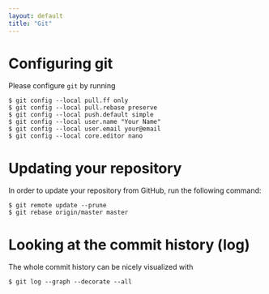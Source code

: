 ```yaml
---
layout: default
title: "Git"
---
```


# Configuring git

Please configure `git` by running

~~~
$ git config --local pull.ff only
$ git config --local pull.rebase preserve
$ git config --local push.default simple
$ git config --local user.name "Your Name"
$ git config --local user.email your@email
$ git config --local core.editor nano
~~~

# Updating your repository

In order to update your repository from GitHub, run the following
command:

~~~
$ git remote update --prune
$ git rebase origin/master master
~~~

# Looking at the commit history (log)

The whole commit history can be nicely visualized with

~~~
$ git log --graph --decorate --all
~~~
